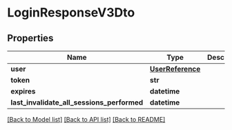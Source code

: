 # LoginResponseV3Dto

## Properties
Name | Type | Description | Notes
------------ | ------------- | ------------- | -------------
**user** | [**UserReference**](UserReference.md) |  | [optional] 
**token** | **str** |  | [optional] 
**expires** | **datetime** |  | [optional] 
**last_invalidate_all_sessions_performed** | **datetime** |  | [optional] 

[[Back to Model list]](../README.md#documentation-for-models) [[Back to API list]](../README.md#documentation-for-api-endpoints) [[Back to README]](../README.md)

